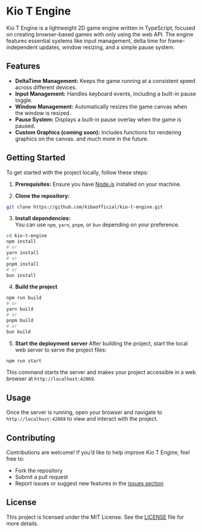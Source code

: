 <!--
 Copyright (c) 2024 KibaOfficial

 This software is released under the MIT License.
 https://opensource.org/licenses/MIT
-->

# Kio T Engine

Kio T Engine is a lightweight 2D game engine written in TypeScript, focused on creating browser-based games with only using the web API. The engine features essential systems like input management, delta time for frame-independent updates, window resizing, and a simple pause system.

## Features

- **DeltaTime Management:** Keeps the game running at a consistent speed across different devices.
- **Input Management:** Handles keyboard events, including a built-in pause toggle.
- **Window Management:** Automatically resizes the game canvas when the window is resized.
- **Pause System:** Displays a built-in pause overlay when the game is paused.
- **Custom Graphics (coming soon):** Includes functions for rendering graphics on the canvas.
  and much more in the future.

## Getting Started

To get started with the project locally, follow these steps:

1. **Prerequisites:**
   Ensure you have [Node.js](https://nodejs.org/) installed on your machine.

2. **Clone the repository:**

```bash
git clone https://github.com/kibaofficial/kio-t-engine.git
```

3. **Install dependencies:**  
   You can use `npm`, `yarn`, `pnpm`, or `bun` depending on your preference.

```bash
cd kio-t-engine
npm install
# or
yarn install
# or
pnpm install
# or
bun install
```

4. **Build the project**

```bash
npm run build
# or
yarn build
# or
pnpm build
# or
bun build
```

5. **Start the deployment server**
   After building the project, start the local web server to serve the project files:

```bash
npm run start
```

This command starts the server and makes your project accessible in a web browser at `http://localhost:42069`.

## Usage

Once the server is running, open your browser and navigate to `http://localhost:42069` to view and interact with the project.

## Contributing

Contributions are welcome! If you’d like to help improve Kio T Engine, feel free to:

- Fork the repository
- Submit a pull request
- Report issues or suggest new features in the [issues section](https://github.com/kibaofficial/kio-t-engine/issues)

## License

This project is licensed under the MIT License. See the [LICENSE](./LICENSE) file for more details.

